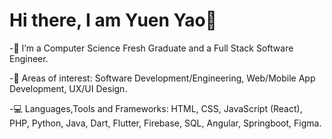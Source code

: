 # Hi there, I am Yuen Yao👋

-🏫 I’m a Computer Science Fresh Graduate and a Full Stack Software Engineer. 

-🌱 Areas of interest: Software Development/Engineering, Web/Mobile App Development, UX/UI Design. 
  
-💻 Languages,Tools and Frameworks: HTML, CSS, JavaScript (React), PHP, Python, Java, Dart, Flutter, Firebase, SQL, Angular, Springboot, Figma.
